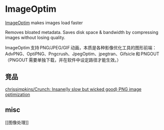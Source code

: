 # ImageOptim

[ImageOptim](https://imageoptim.com) makes images load faster 

Removes bloated metadata. Saves disk space & bandwidth by compressing images without losing quality.


ImageOptim 支持 PNG/JPEG/GIF 动画，本质是各种影像优化工具的图形前端：AdvPNG、OptiPNG、Pngcrush、JpegOptim、jpegtran、Gifsicle 和 PNGOUT（PNGOUT 需要单独下载，并在软件中设定路径才能生效。）


## 竞品


[chrissimpkins/Crunch: Insane(ly slow but wicked good) PNG image optimization](https://github.com/chrissimpkins/Crunch)



## misc

[[图像处理]]
